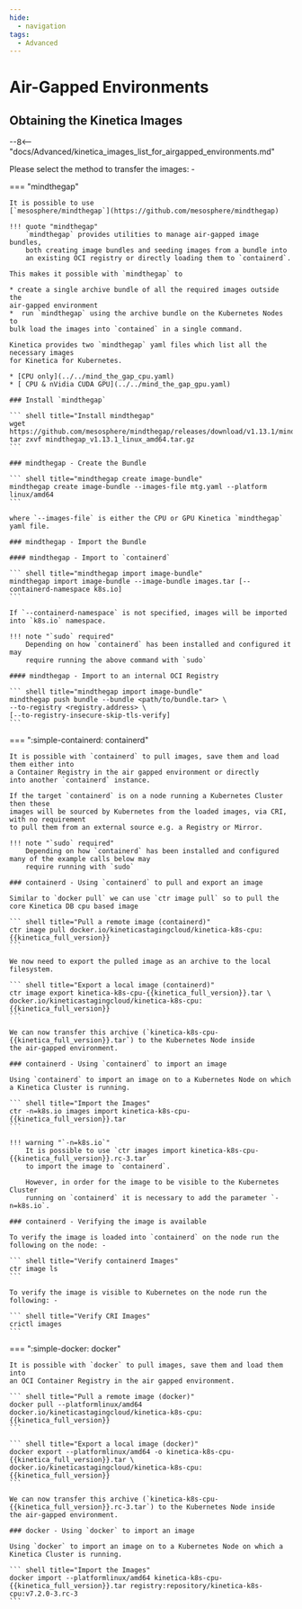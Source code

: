 ```yaml
---
hide:
  - navigation
tags:
  - Advanced
---
```

# Air-Gapped Environments

## Obtaining the Kinetica Images

--8<-- "docs/Advanced/kinetica_images_list_for_airgapped_environments.md"

Please select the method to transfer the images: -

=== "mindthegap"

    It is possible to use 
    [`mesosphere/mindthegap`](https://github.com/mesosphere/mindthegap)

    !!! quote "mindthegap"
        `mindthegap` provides utilities to manage air-gapped image bundles, 
        both creating image bundles and seeding images from a bundle into 
        an existing OCI registry or directly loading them to `containerd`.

    This makes it possible with `mindthegap` to

    * create a single archive bundle of all the required images outside the 
    air-gapped environment
    *  run `mindthegap` using the archive bundle on the Kubernetes Nodes to
    bulk load the images into `contained` in a single command.

    Kinetica provides two `mindthegap` yaml files which list all the necessary images
    for Kinetica for Kubernetes.

    * [CPU only](../../mind_the_gap_cpu.yaml)
    * [ CPU & nVidia CUDA GPU](../../mind_the_gap_gpu.yaml)

    ### Install `mindthegap`

    ``` shell title="Install mindthegap"
    wget https://github.com/mesosphere/mindthegap/releases/download/v1.13.1/mindthegap_v1.13.1_linux_amd64.tar.gz
    tar zxvf mindthegap_v1.13.1_linux_amd64.tar.gz
    ```

    ### mindthegap - Create the Bundle

    ``` shell title="mindthegap create image-bundle"
    mindthegap create image-bundle --images-file mtg.yaml --platform linux/amd64
    ```

    where `--images-file` is either the CPU or GPU Kinetica `mindthegap` yaml file.

    ### mindthegap - Import the Bundle
    
    #### mindthegap - Import to `containerd`

    ``` shell title="mindthegap import image-bundle"
    mindthegap import image-bundle --image-bundle images.tar [--containerd-namespace k8s.io]
    ```

    If `--containerd-namespace` is not specified, images will be imported into `k8s.io` namespace. 

    !!! note "`sudo` required"
        Depending on how `containerd` has been installed and configured it may
        require running the above command with `sudo`

    #### mindthegap - Import to an internal OCI Registry

    ``` shell title="mindthegap import image-bundle"
    mindthegap push bundle --bundle <path/to/bundle.tar> \
    --to-registry <registry.address> \
    [--to-registry-insecure-skip-tls-verify]
    ```

=== ":simple-containerd: containerd"

    It is possible with `containerd` to pull images, save them and load them either into 
    a Container Registry in the air gapped environment or directly 
    into another `containerd` instance. 
    
    If the target `containerd` is on a node running a Kubernetes Cluster then these
    images will be sourced by Kubernetes from the loaded images, via CRI, with no requirement 
    to pull them from an external source e.g. a Registry or Mirror.

    !!! note "`sudo` required"
        Depending on how `containerd` has been installed and configured many of the example calls below may
        require running with `sudo`

    ### containerd - Using `containerd` to pull and export an image

    Similar to `docker pull` we can use `ctr image pull` so to pull the core Kinetica DB cpu based image

    ``` shell title="Pull a remote image (containerd)"
    ctr image pull docker.io/kineticastagingcloud/kinetica-k8s-cpu:{{kinetica_full_version}}
    ```

    We now need to export the pulled image as an archive to the local filesystem.

    ``` shell title="Export a local image (containerd)"
    ctr image export kinetica-k8s-cpu-{{kinetica_full_version}}.tar \
    docker.io/kineticastagingcloud/kinetica-k8s-cpu:{{kinetica_full_version}}
    ```

    We can now transfer this archive (`kinetica-k8s-cpu-{{kinetica_full_version}}.tar`) to the Kubernetes Node inside 
    the air-gapped environment.

    ### containerd - Using `containerd` to import an image 

    Using `containerd` to import an image on to a Kubernetes Node on which a Kinetica Cluster is running.

    ``` shell title="Import the Images"
    ctr -n=k8s.io images import kinetica-k8s-cpu-{{kinetica_full_version}}.tar
    ```

    !!! warning "`-n=k8s.io`"
        It is possible to use `ctr images import kinetica-k8s-cpu-{{kinetica_full_version}}.rc-3.tar` 
        to import the image to `containerd`.

        However, in order for the image to be visible to the Kubernetes Cluster
        running on `containerd` it is necessary to add the parameter `-n=k8s.io`.

    ### containerd - Verifying the image is available

    To verify the image is loaded into `containerd` on the node run the following on the node: -

    ``` shell title="Verify containerd Images"
    ctr image ls
    ```

    To verify the image is visible to Kubernetes on the node run the following: -

    ``` shell title="Verify CRI Images"
    crictl images
    ```

=== ":simple-docker: docker"

    It is possible with `docker` to pull images, save them and load them into
    an OCI Container Registry in the air gapped environment.

    ``` shell title="Pull a remote image (docker)"
    docker pull --platformlinux/amd64 docker.io/kineticastagingcloud/kinetica-k8s-cpu:{{kinetica_full_version}}
    ```

    ``` shell title="Export a local image (docker)"
    docker export --platformlinux/amd64 -o kinetica-k8s-cpu-{{kinetica_full_version}}.tar \
    docker.io/kineticastagingcloud/kinetica-k8s-cpu:{{kinetica_full_version}}
    ```
    
    We can now transfer this archive (`kinetica-k8s-cpu-{{kinetica_full_version}}.rc-3.tar`) to the Kubernetes Node inside 
    the air-gapped environment.

    ### docker - Using `docker` to import an image 

    Using `docker` to import an image on to a Kubernetes Node on which a Kinetica Cluster is running.

    ``` shell title="Import the Images"
    docker import --platformlinux/amd64 kinetica-k8s-cpu-{{kinetica_full_version}}.tar registry:repository/kinetica-k8s-cpu:v7.2.0-3.rc-3
    ```
